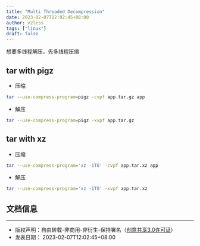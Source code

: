```yaml
---
title: "Multi Threaded Decompression"
date: 2023-02-07T12:02:45+08:00
author: v2less
tags: ["linux"]
draft: false
---
```


想要多线程解压，先多线程压缩

## tar with pigz

- 压缩
```bash
tar --use-compress-program=pigz -cvpf app.tar.gz app
```
- 解压
```bash
tar --use-compress-program=pigz -xvpf app.tar.gz
```

## tar with xz
- 压缩
```bash
tar --use-compress-program='xz -1T0' -cvpf app.tar.xz app
```
- 解压
```bash
tar --use-compress-program='xz -1T0' -xvpf app.tar.xz
```





## 文档信息
---
- 版权声明：自由转载-非商用-非衍生-保持署名（[创意共享3.0许可证](https://creativecommons.org/licenses/by-nc-nd/3.0/deed.zh)）
- 发表日期： 2023-02-07T12:02:45+08:00
